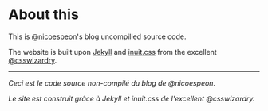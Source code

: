 # About this

This is [@nicoespeon](https://twitter.com/nicoespeon)'s blog uncompilled source code.

The website is built upon [Jekyll](https://github.com/mojombo/jekyll) and [inuit.css](http://inuitcss.com/) from the excellent [@csswizardry](https://twitter.com/csswizardry).

---

*Ceci est le code source non-compilé du blog de @nicoespeon.*

*Le site est construit grâce à Jekyll et inuit.css de l'excellent @csswizardry.*